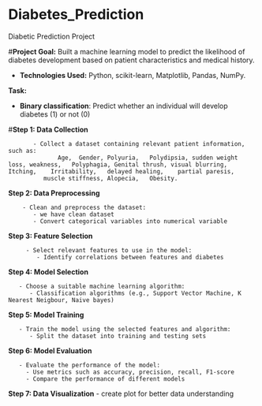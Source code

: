 # Diabetes_Prediction
Diabetic Prediction Project

#**Project Goal:** Built a machine learning model to predict the likelihood of diabetes development based on patient characteristics and medical history.
- **Technologies Used:** Python, scikit-learn, Matplotlib, Pandas, NumPy.



**Task:**
- **Binary classification**: Predict whether an individual will develop diabetes (1) or not (0)



#**Step 1: Data Collection**



           - Collect a dataset containing relevant patient information, such as:
                  Age,	Gender,	Polyuria,	Polydipsia,	sudden weight loss,	weakness,	Polyphagia,	Genital thrush,	visual blurring,	Itching,	Irritability,	delayed healing,	partial paresis,	 
              muscle stiffness,	Alopecia,	Obesity.


  
**Step 2: Data Preprocessing**



        - Clean and preprocess the dataset:
           - we have clean dataset
           - Convert categorical variables into numerical variable
**Step 3: Feature Selection**


         - Select relevant features to use in the model:
            - Identify correlations between features and diabetes


           
**Step 4: Model Selection**



       - Choose a suitable machine learning algorithm:
          - Classification algorithms (e.g., Support Vector Machine, K Nearest Neigbour, Naive bayes)


           
**Step 5: Model Training**




       - Train the model using the selected features and algorithm:
          - Split the dataset into training and testing sets



**Step 6: Model Evaluation**



       - Evaluate the performance of the model:
         - Use metrics such as accuracy, precision, recall, F1-score
         - Compare the performance of different models 

         

**Step 7: Data Visualization**
        - create plot for better  data understanding

         
